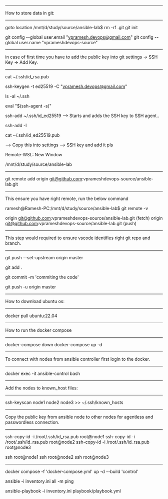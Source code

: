 *********************************************************************************************************
How to store data in git:
*********************************************************************************************************
goto location /mnt/d/study/source/ansible-lab$
rm -rf .git
git init

git config --global user.email "vpramesh.devops@gmail.com"
git config --global user.name "vprameshdevops-source"

********************************************************************************************************* 
in case of first time you have to add the public key into git settings -> SSH Key -> Add Key.
*********************************************************************************************************
cat ~/.ssh/id_rsa.pub

ssh-keygen -t ed25519 -C "vpramesh.devops@gmail.com"

ls -al ~/.ssh

eval "$(ssh-agent -s)"

ssh-add ~/.ssh/id_ed25519  --> Starts and adds the SSH key to SSH agent..

ssh-add -l  

cat ~/.ssh/id_ed25519.pub

--> Copy this into settings --> SSH key and add it pls

Remote-WSL: New Window

/mnt/d/study/source/ansible-lab

********************************************************************************************************* 
git remote add origin git@github.com:vprameshdevops-source/ansible-lab.git
*********************************************************************************************************

This ensure you have right remote, run the below command

ramesh@Ramesh-PC:/mnt/d/study/source/ansible-lab$ git remote -v

origin  git@github.com:vprameshdevops-source/ansible-lab.git (fetch)
origin  git@github.com:vprameshdevops-source/ansible-lab.git (push)

********************************************************************************************************* 
This step would required to ensure vscode identifies right git repo and branch.
********************************************************************************************************* 
git push --set-upstream origin master

git add .

git commit -m 'commiting the code'

git push -u origin master

********************************************************************************************************* 
How to download ubuntu os:
********************************************************************************************************* 
docker pull ubuntu:22.04

********************************************************************************************************* 
How to run the docker compose 
*********************************************************************************************************
docker-compose down
docker-compose up -d

********************************************************************************************************* 
To connect with nodes from ansible controller first login to the docker.
*********************************************************************************************************

docker exec -it ansible-control bash

*********************************************************************************************************
Add the nodes to known_host files:
*********************************************************************************************************

ssh-keyscan node1 node2 node3 >> ~/.ssh/known_hosts

*********************************************************************************************************
Copy the public key from ansible node to other nodes for agentless and passwordless connection.
*********************************************************************************************************

ssh-copy-id -i /root/.ssh/id_rsa.pub root@node1
ssh-copy-id -i /root/.ssh/id_rsa.pub root@node2
ssh-copy-id -i /root/.ssh/id_rsa.pub root@node3

ssh root@node1
ssh root@node2
ssh root@node3

*********************************************************************************************************

docker compose -f 'docker-compose.yml' up -d --build 'control'

ansible -i inventory.ini all -m ping

ansible-playbook -i inventory.ini playbook/playbook.yml